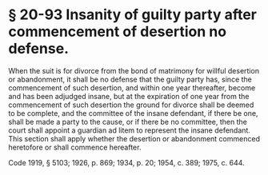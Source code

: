 # § 20-93 Insanity of guilty party after commencement of desertion no defense.

<p>When the suit is for divorce from the bond of matrimony for willful desertion or abandonment, it shall be no defense that the guilty party has, since the commencement of such desertion, and within one year thereafter, become and has been adjudged insane, but at the expiration of one year from the commencement of such desertion the ground for divorce shall be deemed to be complete, and the committee of the insane defendant, if there be one, shall be made a party to the cause, or if there be no committee, then the court shall appoint a guardian ad litem to represent the insane defendant. This section shall apply whether the desertion or abandonment commenced heretofore or shall commence hereafter.</p><p>Code 1919, § 5103; 1926, p. 869; 1934, p. 20; 1954, c. 389; 1975, c. 644.</p>